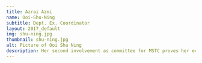 ```yaml
---
title: Azrai Azmi
name: Ooi-Shu-Ning
subtitle: Dept. Ex. Coordinator
layout: 2017_default
img: shu-ning.jpg
thumbnail: shu-ning.jpg
alt: Picture of Ooi Shu Ning
description: Her second involvement as committee for MSTC proves her enthusiasm to bring the conference to greater heights this year. She believes that it is a rewarding experience to shape the direction of the conference while aligning with YME-UK's vision to empower STEM students to develop themselves further beyond their fields. With the core message of the Fourth Industrial Revolution - how it will be impacting industries and our nation, MSTC is initiated as a platform for participants to embrace newly emerged technologies with open minds.
---
```


